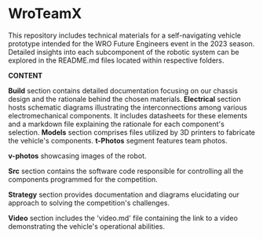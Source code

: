 # WroTeamX
This repository includes technical materials for a self-navigating vehicle prototype intended for the WRO Future Engineers event in the 2023 season. Detailed insights into each subcomponent of the robotic system can be explored in the README.md files located within respective folders.

**CONTENT**

**Build**    section contains detailed documentation focusing on our chassis design and the rationale behind the chosen materials.
**Electrical** section hosts schematic diagrams illustrating the interconnections among various electromechanical components. It includes datasheets for these elements and a markdown file explaining the rationale for each component's selection.
**Models**   section comprises files utilized by 3D printers to fabricate the vehicle's components.
**t-Photos** segment features  team  photos. 

**v-photos** showcasing images of the robot.

**Src**      section contains the software code responsible for controlling all the components programmed for the competition.

**Strategy** section provides documentation and diagrams elucidating our approach to solving the competition's challenges.

**Video**    section includes the 'video.md' file containing the link to a video demonstrating the vehicle's operational abilities.
